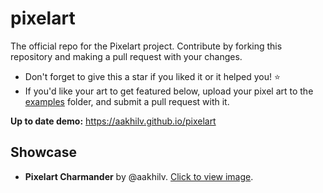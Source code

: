 # pixelart
The official repo for the Pixelart project. Contribute by forking this repository and making a pull request with your changes.
* Don't forget to give this a star if you liked it or it helped you! ⭐
* If you'd like your art to get featured below, upload your pixel art to the [examples](https://github.com/aakhilv/pixelart/tree/master/examples) folder, and submit a pull request with it.

**Up to date demo:** https://aakhilv.github.io/pixelart

## Showcase
* **Pixelart Charmander** by @aakhilv. [Click to view image](https://aakhilv.github.io/pixelart/examples/pixelartcharmander.png).
